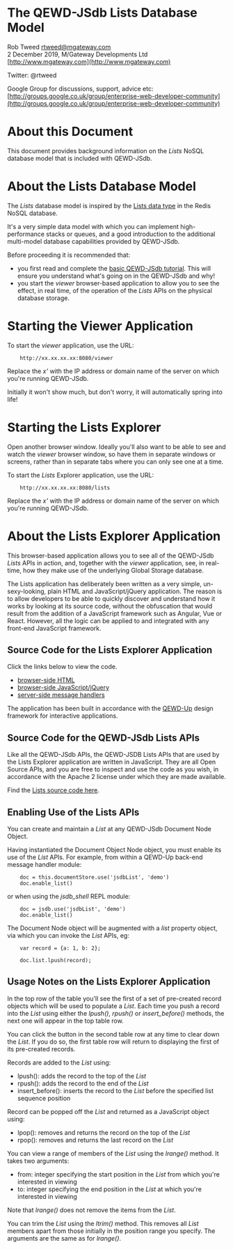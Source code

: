 # The QEWD-JSdb Lists Database Model
 
Rob Tweed <rtweed@mgateway.com>  
2 December 2019, M/Gateway Developments Ltd [http://www.mgateway.com](http://www.mgateway.com)  

Twitter: @rtweed

Google Group for discussions, support, advice etc: [http://groups.google.co.uk/group/enterprise-web-developer-community](http://groups.google.co.uk/group/enterprise-web-developer-community)

# About this Document

This document provides background information on the *Lists* NoSQL database model that
is included with QEWD-JSdb.

# About the Lists Database Model

The *Lists* database model is inspired by the [Lists data type](https://redis.io/topics/data-types)
 in the Redis NoSQL database.

It's a very simple data model with which you can implement high-performance stacks or queues,
and a good introduction to the additional multi-model database capabilities provided by QEWD-JSdb.

Before proceeding it is recommended that:

- you first read and complete the [basic QEWD-JSdb tutorial](./REPL.md).  This will ensure you 
understand what's going on in the QEWD-JSdb and why!
- you start the *viewer* browser-based application to allow you to see the effect, in real time,
of the operation of the *Lists* APIs on the physical database storage.


# Starting the Viewer Application

To start the *viewer* application, use the URL:

        http://xx.xx.xx.xx:8080/viewer

Replace the *x'* with the IP address or domain name of the server on which you're running QEWD-JSdb.

Initially it won't show much, but don't worry, it will automatically spring into life!


# Starting the Lists Explorer

Open another browser window.  Ideally you'll also want to be able to see and watch the *viewer*
browser window, so have them in separate windows or screens, rather than in separate tabs where you
can only see one at a time.

To start the *Lists* Explorer application, use the URL:

        http://xx.xx.xx.xx:8080/lists

Replace the *x'* with the IP address or domain name of the server on which you're running QEWD-JSdb.


# About the Lists Explorer Application

This browser-based application allows you to see all of the QEWD-JSdb *Lists* APIs in action, and,
together with the *viewer* application, see, in real-time, how they make use of the underlying Global Storage
database.

The Lists application has deliberately been written as a very simple, un-sexy-looking, plain HTML
and JavaScript/jQuery application.  The reason is to allow developers to be able to quickly discover
and understand how it works by looking at its source code, without the obfuscation that would result
from the addition of a JavaScript framework such as Angular, Vue or React.  However, all the logic
can be applied to and integrated with any front-end JavaScript framework.

## Source Code for the Lists Explorer Application

Click the links below to view the code.

- [browser-side HTML](https://github.com/robtweed/qewd-jsdb/blob/master/www/lists/index.html)
- [browser-side JavaScript/jQuery](https://github.com/robtweed/qewd-jsdb/blob/master/www/lists/js/app.js)
- [server-side message handlers](https://github.com/robtweed/qewd-jsdb/tree/master/qewd-apps/jsdb-lists)

The application has been built in accordance with the [QEWD-Up](https://github.com/robtweed/qewd/blob/master/up/docs/InteractiveApps.md)
 design framework for interactive applications.

## Source Code for the QEWD-JSdb Lists APIs

Like all the QEWD-JSdb APIs, the QEWD-JSDB Lists APIs that are used by the Lists Explorer application
 are written in JavaScript.  They are all Open Source APIs, and
you are free to inspect and use the code as you wish, in accordance with the Apache 2 license under
which they are made available.

Find the [Lists source code here](https://github.com/robtweed/ewd-document-store/tree/master/lib/proto/list).


## Enabling Use of the Lists APIs

You can create and maintain a *List* at any QEWD-JSdb Document Node Object.

Having instantiated the Document Object Node object, you must enable its use of the *List* APIs.
For example, from within a QEWD-Up back-end message handler module:

        doc = this.documentStore.use('jsdbList', 'demo')
        doc.enable_list()

or when using the *jsdb_shell* REPL module:

        doc = jsdb.use('jsdbList', 'demo')
        doc.enable_list()

The Document Node object will be augmented with a *list* property object, via which you can invoke
the *List* APIs, eg:

        var record = {a: 1, b: 2};

        doc.list.lpush(record);


## Usage Notes on the Lists Explorer Application

In the top row of the table you'll see the first of a set of pre-created record objects which will
be used to populate a *List*.  Each time you push a record into the *List* using either the
*lpush()*, *rpush()* or *insert_before()* methods, the next one will appear in the top table row.

You can click the button in the second table row at any time to clear down the *List*.  If you do so, 
the first table row will return to displaying the first of its pre-created records.

Records are added to the *List* using:

- lpush(): adds the record to the top of the *List*
- rpush(): adds the record to the end of the *List*
- insert_before(): inserts the record to the *List* before the specified list sequence position

Record can be popped off the *List* and returned as a JavaScript object using:

- lpop(): removes and returns the record on the top of the *List*
- rpop(): removes and returns the last record on the *List*

You can view a range of members of the *List* using the *lrange()* method.  It takes two arguments:

- from: integer specifying the start position in the *List* from which you're interested in viewing
- to: integer specifying the end position in the *List* at which you're interested in viewing

Note that *lrange()* does not remove the items from the *List*.

You can trim the *List* using the *ltrim()* method.  This removes all *List* members apart from those
initially in the position range you specify.  The arguments are the same as for *lrange()*.





